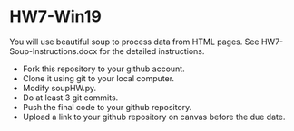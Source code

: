 # HW7-Win19
You will use beautiful soup to process data from HTML pages.  See HW7-Soup-Instructions.docx for the detailed instructions.

- Fork this repository to your github account. 
- Clone it using git to your local computer.  
- Modify soupHW.py.
- Do at least 3 git commits.  
- Push the final code to your github repository.  
- Upload a link to your github repository on canvas before the due date.  


